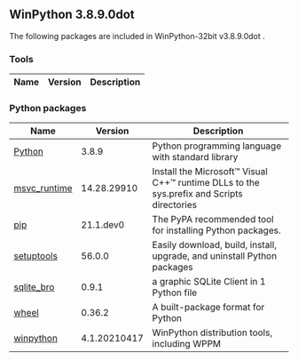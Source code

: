 ## WinPython 3.8.9.0dot 

The following packages are included in WinPython-32bit v3.8.9.0dot .

### Tools

Name | Version | Description
-----|---------|------------


### Python packages

Name | Version | Description
-----|---------|------------
[Python](http://www.python.org/) | 3.8.9 | Python programming language with standard library
[msvc_runtime](https://pypi.org/project/msvc_runtime) | 14.28.29910 | Install the Microsoft&#8482; Visual C++&#8482; runtime DLLs to the sys.prefix and Scripts directories
[pip](https://pypi.org/project/pip) | 21.1.dev0 | The PyPA recommended tool for installing Python packages.
[setuptools](https://pypi.org/project/setuptools) | 56.0.0 | Easily download, build, install, upgrade, and uninstall Python packages
[sqlite_bro](https://pypi.org/project/sqlite_bro) | 0.9.1 | a graphic SQLite Client in 1 Python file
[wheel](https://pypi.org/project/wheel) | 0.36.2 | A built-package format for Python
[winpython](http://winpython.github.io/) | 4.1.20210417 | WinPython distribution tools, including WPPM